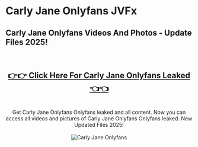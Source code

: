 # Carly Jane Onlyfans JVFx

<h2>Carly Jane Onlyfans Videos And Photos - Update Files 2025!</h2>
<br>
<div align="center">
<h2><a href="https://213.232.235.80/live/video.php?q=carly-jane-onlyfans" rel="nofollow">👉👉 Click Here For Carly Jane Onlyfans Leaked 👈👈</a></h2>

<br>
Get Carly Jane Onlyfans Onlyfans leaked and all content. Now you can access all videos and pictures of Carly Jane Onlyfans Onlyfans leaked. New Updated Files 2025!
<br>
<br>
<a href="https://213.232.235.80/live/video.php?q=carly-jane-onlyfans" rel="nofollow" data-target="animated-image.originalLink"><img src="https://i.imgur.com/dJHk4Zq.gif" alt="Carly Jane Onlyfans" style="max-width: 100%; display: inline-block;" data-target="animated-image.originalImage"></a>
</div>
<br>